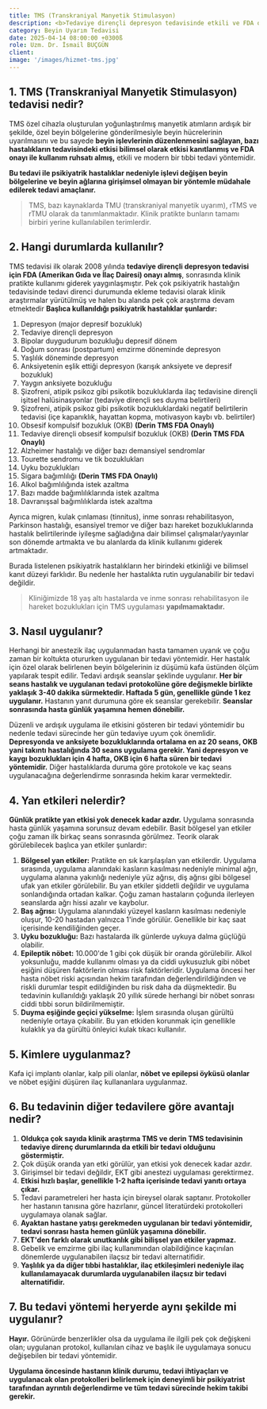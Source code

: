 ```yaml
---
title: TMS (Transkraniyal Manyetik Stimulasyon)
description: <b>Tedaviye dirençli depresyon tedavisinde etkili ve FDA onaylı</b>, psikiyatride kullanımı giderek artan, modern, bir beyin uyarım ve beyin aktivitesi düzenleme (nöromodülasyon) tedavisidir.
category: Beyin Uyarım Tedavisi
date: 2025-04-14 08:00:00 +0300ß
role: Uzm. Dr. İsmail BUÇGÜN
client: 
image: '/images/hizmet-tms.jpg'
---
```


## 1. TMS (Transkraniyal Manyetik Stimulasyon) tedavisi nedir?
TMS özel cihazla oluşturulan yoğunlaştırılmış manyetik atımların ardışık bir şekilde, özel beyin bölgelerine gönderilmesiyle beyin hücrelerinin uyarılmasını ve bu sayede **beyin işlevlerinin düzenlenmesini sağlayan, bazı hastalıkların tedavisindeki etkisi bilimsel olarak etkisi kanıtlanmış ve FDA onayı ile kullanım ruhsatı almış,** etkili ve modern bir tıbbi tedavi yöntemidir. 

**Bu tedavi ile psikiyatrik hastalıklar nedeniyle işlevi değişen beyin bölgelerine ve beyin ağlarına girişimsel olmayan bir yöntemle müdahale edilerek tedavi amaçlanır.**

> TMS, bazı kaynaklarda TMU (transkraniyal manyetik uyarım), rTMS ve rTMU olarak da tanımlanmaktadır. Klinik pratikte  bunların tamamı birbiri yerine kullanılabilen terimlerdir. 

## 2. Hangi durumlarda kullanılır?
TMS tedavisi ilk olarak 2008 yılında **tedaviye dirençli depresyon tedavisi için FDA (Amerikan Gıda ve İlaç Dairesi) onayı almış**, sonrasında klinik pratikte kullanımı giderek yaygınlaşmıştır. 
Pek çok psikiyatrik hastalığın tedavisinde tedavi direnci durumunda ekleme tedavisi olarak klinik araştırmalar yürütülmüş ve halen bu alanda pek çok araştırma devam etmektedir **Başlıca kullanıldığı psikiyatrik hastalıklar şunlardır:**

1. Depresyon (major depresif bozukluk)
2. Tedaviye dirençli depresyon
3. Bipolar duygudurum bozukluğu depresif dönem
4. Doğum sonrası (postpartum) emzirme döneminde depresyon
5. Yaşlılık döneminde depresyon
6. Anksiyetenin eşlik ettiği depresyon (karışık anksiyete ve depresif bozukluk)
7. Yaygın anksiyete bozukluğu
8. Şizofreni, atipik psikoz gibi psikotik bozukluklarda ilaç tedavisine dirençli işitsel halüsinasyonlar (tedaviye dirençli ses duyma belirtileri)
9. Şizofreni, atipik psikoz gibi psikotik bozukluklardaki negatif belirtilerin tedavisi (içe kapanıklık, hayattan kopma, motivasyon kaybı vb. belirtiler)
10. Obsesif kompulsif bozukluk (OKB) **(Derin TMS FDA Onaylı)**
11. Tedaviye dirençli obsesif kompulsif bozukluk (OKB) **(Derin TMS FDA Onaylı)**
12. Alzheimer hastalığı ve diğer bazı demansiyel sendromlar
12. Tourette sendromu ve tik bozuklukları
13. Uyku bozuklukları
14. Sigara bağımlılığı **(Derin TMS FDA Onaylı)**
15. Alkol bağımlılığında istek azaltma
16. Bazı madde bağımlılıklarında istek azaltma
17. Davranışsal bağımlılıklarda istek azaltma

Ayrıca migren, kulak çınlaması (tinnitus), inme sonrası rehabilitasyon, Parkinson hastalığı, esansiyel tremor ve diğer bazı hareket bozukluklarında hastalık belirtilerinde iyileşme sağladığına dair bilimsel çalışmalar/yayınlar son dönemde artmakta ve bu alanlarda da klinik kullanımı giderek artmaktadır.

Burada listelenen psikiyatrik hastalıkların her birindeki etkinliği ve bilimsel kanıt düzeyi farklıdır. Bu nedenle her hastalıkta rutin uygulanabilir bir tedavi değildir. 

> Kliniğimizde 18 yaş altı hastalarda ve inme sonrası rehabilitasyon ile hareket bozuklukları için TMS uygulaması **yapılmamaktadır.**   

## 3. Nasıl uygulanır?
Herhangi bir anestezik ilaç uygulanmadan hasta tamamen uyanık ve çoğu zaman bir koltukta otururken uygulanan bir tedavi yöntemidir. Her hastalık için özel olarak belirlenen beyin bölgelerinin iz düşümü kafa üstünden ölçüm yapılarak tespit edilir. Tedavi ardışık seanslar şeklinde uygulanır. **Her bir seans hastalık ve uygulanan tedavi protokolüne göre değişmekle birlikte yaklaşık 3-40 dakika sürmektedir. Haftada 5 gün, genellikle günde 1 kez uygulanır.** Hastanın yanıt durumuna göre ek seanslar gerekebilir. **Seanslar sonrasında hasta günlük yaşamına hemen dönebilir.**

Düzenli ve ardışık uygulama ile etkisini gösteren bir tedavi yöntemidir bu nedenle tedavi sürecinde her gün tedaviye uyum çok önemlidir. **Depresyonda ve anksiyete bozukluklarında ortalama en az 20 seans, OKB yani takıntı hastalığında 30 seans uygulama gerekir. Yani depresyon ve kaygı bozuklukları için 4 hafta, OKB için 6 hafta süren bir tedavi yöntemidir.** Diğer hastalıklarda duruma göre protokole ve kaç seans uygulanacağına değerlendirme sonrasında hekim karar vermektedir.

## 4. Yan etkileri nelerdir?
**Günlük pratikte yan etkisi yok denecek kadar azdır.** Uygulama sonrasında hasta günlük yaşamına sorunsuz devam edebilir. Basit bölgesel yan etkiler çoğu zaman ilk birkaç seans sonrasında görülmez. Teorik olarak görülebilecek başlıca yan etkiler şunlardır:
1. **Bölgesel yan etkiler:** Pratikte en sık karşılaşılan yan etkilerdir. Uygulama sırasında, uygulama alanındaki kasların kasılması nedeniyle minimal ağrı, uygulama alanına yakınlığı nedeniyle yüz ağrısı, diş ağrısı gibi bölgesel ufak yan etkiler görülebilir. Bu yan etkiler şiddetli değildir ve uygulama sonlandığında ortadan kalkar. Çoğu zaman hastaların çoğunda ilerleyen seanslarda ağrı hissi azalır ve kaybolur.
2. **Baş ağrısı:** Uygulama alanındaki yüzeyel kasların kasılması nedeniyle oluşur, 10-20 hastadan yalnızca 1'inde görülür. Genellikle bir kaç saat içerisinde kendiliğinden geçer.
3. **Uyku bozukluğu:** Bazı hastalarda ilk günlerde uykuya dalma güçlüğü olabilir.
4. **Epileptik nöbet:** 10.000'de 1 gibi çok düşük bir oranda görülebilir. Alkol yoksunluğu, madde kullanımı olması ya da ciddi uykusuzluk gibi nöbet eşiğini düşüren faktörlerin olması risk faktörleridir. Uygulama öncesi her hasta nöbet riski açısından hekim tarafından değerlendirildiğinden ve riskli durumlar tespit edildiğinden bu risk daha da düşmektedir. Bu tedavinin kullanıldığı yaklaşık 20 yıllık sürede herhangi bir nöbet sonrası ciddi tıbbi sorun bildirilmemiştir.
5. **Duyma eşiğinde geçici yükselme:** İşlem sırasında oluşan gürültü nedeniyle ortaya çıkabilir. Bu yan etkiden korunmak için genellikle kulaklık ya da gürültü önleyici kulak tıkacı kullanılır.

## 5. Kimlere uygulanmaz?
Kafa içi implantı olanlar, kalp pili olanlar, **nöbet ve epilepsi öyküsü olanlar** ve nöbet eşiğini düşüren ilaç kullananlara uygulanmaz.

## 6. Bu tedavinin diğer tedavilere göre avantajı nedir?

1. **Oldukça çok sayıda klinik araştırma TMS ve derin TMS tedavisinin tedaviye direnç durumlarında da etkili bir tedavi olduğunu göstermiştir.**
2. Çok düşük oranda yan etki görülür, yan etkisi yok denecek kadar azdır.
3. Girişimsel bir tedavi değildir, EKT gibi anestezi uygulaması gerektirmez.
4. **Etkisi hızlı başlar, genellikle 1-2 hafta içerisinde tedavi yanıtı ortaya çıkar.**
5. Tedavi parametreleri her hasta için bireysel olarak saptanır. Protokoller her hastanın tanısına göre hazırlanır, güncel literatürdeki protokolleri uygulamaya olanak sağlar.
6. **Ayaktan hastane yatışı gerekmeden uygulanan bir tedavi yöntemidir, tedavi sonrası hasta hemen günlük yaşamına dönebilir.**
7. **EKT'den farklı olarak unutkanlık gibi bilişsel yan etkiler yapmaz.**
8. Gebelik ve emzirme gibi ilaç kullanımından olabildiğince kaçınılan dönemlerde uygulanabilen ilaçsız bir tedavi alternatifidir.
9. **Yaşlılık ya da diğer tıbbi hastalıklar, ilaç etkileşimleri nedeniyle ilaç kullanılamayacak durumlarda uygulanabilen ilaçsız bir tedavi alternatifidir.**

## 7. Bu tedavi yöntemi heryerde aynı şekilde mi uygulanır?
**Hayır.** Görünürde benzerlikler olsa da uygulama ile ilgili pek çok değişkeni olan; uygulanan protokol, kullanılan cihaz ve başlık ile uygulamaya sonucu değişebilen bir tedavi yöntemidir.

**Uygulama öncesinde hastanın klinik durumu, tedavi ihtiyaçları ve uygulanacak olan protokolleri belirlemek için deneyimli bir psikiyatrist tarafından ayrıntılı değerlendirme ve tüm tedavi sürecinde hekim takibi gerekir.**

